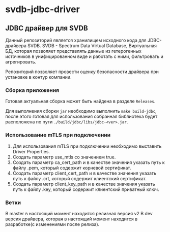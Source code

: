 # svdb-jdbc-driver

## JDBC драйвер для SVDB

Данный репозиторий является хранилищем исходного кода для JDBC-драйвера SVDB. SVDB - Spectrum Data Virtual Database,
Виртуальная БД, которая позволяет представлять данные из гетерогенных источников в унифицированном виде и работать с ними,
фильтровать и агрегировать.

Репозиторий позволяет провести оценку безопасности драйвера при установке в контур компании.

### Сборка приложения

Готовая актуальная сборка может быть найдена в разделе `Releases`.

Для выполнения сборки `jar` необходимо выполнить `make build-jdbc`, после этого готовая для использования собранная библиотека будет расположена по пути `./build/jdbc/libs/jdbc-<ver>.jar`.


### Использование mTLS при подключении

1. Для использования mTLS при подключении необходимо выставить Driver Properties.
2. Создать параметр use_mtls со значением true.
3. Создать параметр ca_cert_path и в качестве значения указать путь к файлу .pem, который содержит корневой сертификат.
4. Создать параметр client_cert_path и в качестве значения указать путь к файлу .crt, который содержит клиентский сертификат.
5. Создать параметр client_key_path и в качестве значения указать путь к файлу .key,  который содержит клиентский приватный ключ.


### Ветки

В master в настоящий момент находится релизная версия v2 
В dev версия драйвера, которая в настоящий момент находится в разработке(с изменениями после релиза).